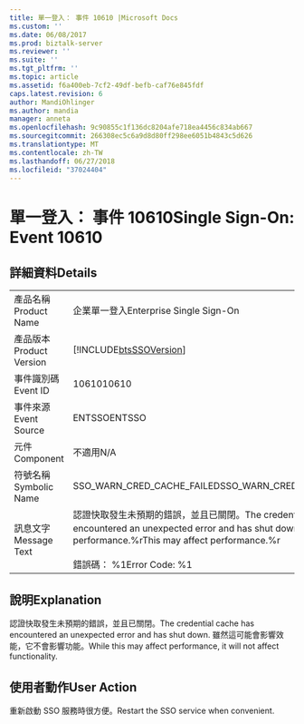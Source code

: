 ```yaml
---
title: 單一登入： 事件 10610 |Microsoft Docs
ms.custom: ''
ms.date: 06/08/2017
ms.prod: biztalk-server
ms.reviewer: ''
ms.suite: ''
ms.tgt_pltfrm: ''
ms.topic: article
ms.assetid: f6a400eb-7cf2-49df-befb-caf76e845fdf
caps.latest.revision: 6
author: MandiOhlinger
ms.author: mandia
manager: anneta
ms.openlocfilehash: 9c90855c1f136dc8204afe718ea4456c834ab667
ms.sourcegitcommit: 266308ec5c6a9d8d80ff298ee6051b4843c5d626
ms.translationtype: MT
ms.contentlocale: zh-TW
ms.lasthandoff: 06/27/2018
ms.locfileid: "37024404"
---
```

# <a name="single-sign-on-event-10610"></a><span data-ttu-id="6e945-102">單一登入： 事件 10610</span><span class="sxs-lookup"><span data-stu-id="6e945-102">Single Sign-On: Event 10610</span></span>
## <a name="details"></a><span data-ttu-id="6e945-103">詳細資料</span><span class="sxs-lookup"><span data-stu-id="6e945-103">Details</span></span>  
  
|                 |                                                                                                                                       |
|-----------------|---------------------------------------------------------------------------------------------------------------------------------------|
|  <span data-ttu-id="6e945-104">產品名稱</span><span class="sxs-lookup"><span data-stu-id="6e945-104">Product Name</span></span>   |                                                       <span data-ttu-id="6e945-105">企業單一登入</span><span class="sxs-lookup"><span data-stu-id="6e945-105">Enterprise Single Sign-On</span></span>                                                       |
| <span data-ttu-id="6e945-106">產品版本</span><span class="sxs-lookup"><span data-stu-id="6e945-106">Product Version</span></span> |                                      [!INCLUDE[btsSSOVersion](../includes/btsssoversion-md.md)]                                       |
|    <span data-ttu-id="6e945-107">事件識別碼</span><span class="sxs-lookup"><span data-stu-id="6e945-107">Event ID</span></span>     |                                                                 <span data-ttu-id="6e945-108">10610</span><span class="sxs-lookup"><span data-stu-id="6e945-108">10610</span></span>                                                                 |
|  <span data-ttu-id="6e945-109">事件來源</span><span class="sxs-lookup"><span data-stu-id="6e945-109">Event Source</span></span>   |                                                                <span data-ttu-id="6e945-110">ENTSSO</span><span class="sxs-lookup"><span data-stu-id="6e945-110">ENTSSO</span></span>                                                                 |
|    <span data-ttu-id="6e945-111">元件</span><span class="sxs-lookup"><span data-stu-id="6e945-111">Component</span></span>    |                                                                  <span data-ttu-id="6e945-112">不適用</span><span class="sxs-lookup"><span data-stu-id="6e945-112">N/A</span></span>                                                                  |
|  <span data-ttu-id="6e945-113">符號名稱</span><span class="sxs-lookup"><span data-stu-id="6e945-113">Symbolic Name</span></span>  |                                                      <span data-ttu-id="6e945-114">SSO_WARN_CRED_CACHE_FAILED</span><span class="sxs-lookup"><span data-stu-id="6e945-114">SSO_WARN_CRED_CACHE_FAILED</span></span>                                                       |
|  <span data-ttu-id="6e945-115">訊息文字</span><span class="sxs-lookup"><span data-stu-id="6e945-115">Message Text</span></span>   | <span data-ttu-id="6e945-116">認證快取發生未預期的錯誤，並且已關閉。</span><span class="sxs-lookup"><span data-stu-id="6e945-116">The credential cache has encountered an unexpected error and has shut down.</span></span> <span data-ttu-id="6e945-117">這可能會影響 performance.%r</span><span class="sxs-lookup"><span data-stu-id="6e945-117">This may affect performance.%r</span></span><br /><br /> <span data-ttu-id="6e945-118">錯誤碼： %1</span><span class="sxs-lookup"><span data-stu-id="6e945-118">Error Code: %1</span></span> |
  
## <a name="explanation"></a><span data-ttu-id="6e945-119">說明</span><span class="sxs-lookup"><span data-stu-id="6e945-119">Explanation</span></span>  
 <span data-ttu-id="6e945-120">認證快取發生未預期的錯誤，並且已關閉。</span><span class="sxs-lookup"><span data-stu-id="6e945-120">The credential cache has encountered an unexpected error and has shut down.</span></span> <span data-ttu-id="6e945-121">雖然這可能會影響效能，它不會影響功能。</span><span class="sxs-lookup"><span data-stu-id="6e945-121">While this may affect performance, it will not affect functionality.</span></span>  
  
## <a name="user-action"></a><span data-ttu-id="6e945-122">使用者動作</span><span class="sxs-lookup"><span data-stu-id="6e945-122">User Action</span></span>  
 <span data-ttu-id="6e945-123">重新啟動 SSO 服務時很方便。</span><span class="sxs-lookup"><span data-stu-id="6e945-123">Restart the SSO service when convenient.</span></span>